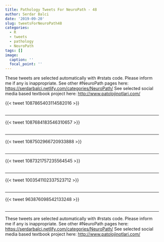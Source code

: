 ```yaml
---
title: Pathology Tweets For NeuroPath - 48
author: Serdar Balci
date: '2019-09-20'
slug: tweetsForNeuroPath48
categories:
  - R
  - tweets
  - pathology
  - NeuroPath
tags: []
image:
  caption: ''
  focal_point: ''
---
```



These tweets are selected automatically with #rstats code. Please inform me if any is inappropriate.
See other #NeuroPath pages here: https://serdarbalci.netlify.com/categories/NeuroPath/ 
See selected social media based textbook project here: http://www.patolojinotlari.com/

{{< tweet 1087865403114582016 >}}
<br>
<br>
<hr>
{{< tweet 1087684183546310657 >}}
<br>
<br>
<hr>
{{< tweet 1087502966720933888 >}}
<br>
<br>
<hr>
{{< tweet 1087321757235564545 >}}
<br>
<br>
<hr>
{{< tweet 1003541102337523712 >}}
<br>
<br>
<hr>
{{< tweet 963876098542133248 >}}
<br>
<br>
<hr>


These tweets are selected automatically with #rstats code. Please inform me if any is inappropriate.
See other #NeuroPath pages here: https://serdarbalci.netlify.com/categories/NeuroPath/ 
See selected social media based textbook project here: http://www.patolojinotlari.com/
